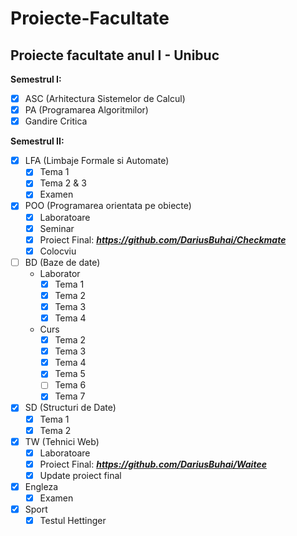# Proiecte-Facultate
## Proiecte facultate anul I - Unibuc

**Semestrul I:**
- [x] ASC (Arhitectura Sistemelor de Calcul)
- [x] PA (Programarea Algoritmilor)
- [x] Gandire Critica

**Semestrul II:**
- [x] LFA (Limbaje Formale si Automate)
  - [x] Tema 1
  - [x] Tema 2 & 3
  - [x] Examen
- [x] POO (Programarea orientata pe obiecte)
  - [x] Laboratoare
  - [x] Seminar
  - [x] Proiect Final: ***https://github.com/DariusBuhai/Checkmate***
  - [x] Colocviu
- [ ] BD (Baze de date)
  - Laborator
    - [x] Tema 1
    - [x] Tema 2
    - [x] Tema 3
    - [x] Tema 4
  - Curs
    - [x] Tema 2
    - [x] Tema 3
    - [x] Tema 4
    - [x] Tema 5
    - [ ] Tema 6
    - [x] Tema 7
- [x] SD (Structuri de Date)
  - [x] Tema 1
  - [x] Tema 2
- [x] TW (Tehnici Web)
  - [x] Laboratoare
  - [x] Proiect Final: ***https://github.com/DariusBuhai/Waitee***
  - [x] Update proiect final
- [x] Engleza
  - [x] Examen
- [x] Sport
  - [x] Testul Hettinger
